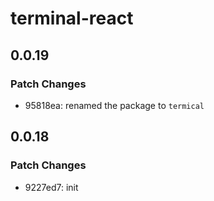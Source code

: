 # terminal-react

## 0.0.19

### Patch Changes

- 95818ea: renamed the package to `termical`

## 0.0.18

### Patch Changes

- 9227ed7: init
